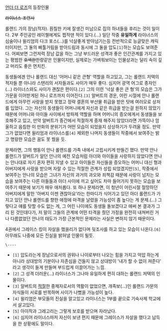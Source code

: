 [언더 더 로즈](%EC%96%B8%EB%8D%94%20%EB%8D%94%20%EB%A1%9C%EC%A6%88.md)의 등장인물

<del>라이너스 조련사</del>

롤랜드 가의 장남(적자). 훤칠한 키에 잘생긴 미남으로 집의 하녀들을 후리는 것이 일이다. 2부 주인공인 레이첼에게도 찝적댄 적이
있다.(...) 일단 작중 **유일하게** 라이너스의 심술이나 윌리엄의 다크 포스(...)를 넉살좋게 받아넘기는등 전반적으로 능글맞은
캐릭터이지만, 그 둘의 삐툴거림을 받아드림과 동시에 그 둘을 압도`[1]`하는 모습도 보여준다. 어찌보면 그런저럭 장남 값을 하는 그냥
부드러운 성격과 좋은 인간관계를 가지고 있는 평범한 <del>호색한</del>한량같은 인물이지만, 실제로는 가벼워보이는 인물상과는 달리 속이
깊고 머리도 좋은 먼치킨.

동생들에겐 안나 롤랜드 대신 '어머니 같은 큰형' 역할을 하고있고, 그는 롤랜드 저택의 적자들 뿐 아니라 스탠리의 서자들과도 사이가 매우
좋다. 심지어 광역 어그로 종자인(...) 라이너스와도 사이가 괜찮은 편이다.`[2]` 그의 이런 '넉살 좋은 큰 형'의 모습은 그가 가문을
이어받게된 허니 로즈까지 이어진다.`[3]` 알버트의 경운, 어린 시절에 안나 롤랜드에게 아무런 사랑을 받지 못했고 정략 결혼의 부산물
취급을 받은 탓에 여러모로 상처를 입었다. 그는 자신의 동생들이 어머니에게 자신과 같은 취급을 받는걸 원하지 않았기 때문에 어머니와 아이들
사이에서 방파제 역할을 하며 어머니의 증오에게서 동생들을 보호해주고 있고, 만약 알버트가 중간에서 적절하게 중재 해주지 않았더라면 가뜩이나
암울하고 음침한 이 만화의 분위기가 어떤 모습이 되었을지 상상하기가 두려울 정도. 만약 그가 없었다면 윌리엄과 라이너스를`[4]` 제외한
나머지 동생들이 작중에서 보여주는 밝고 명랑한 모습은 꿈도 못 꿨을 듯.

문제라면, 그의 행동이 안나 롤랜드를 가족 내에서 고립시키게 만들긴 했다. 만약 안나 롤랜드가 알버트가 알던 안나의 예전 모습처럼 아더와
아이들을 사랑하지 않았다면 안나는 안나대로 자기 혼자 편히 지낼 수 있고 아이들은 자신들을 증오하는 어머니 대신 형과 아버지에게 사랑을
받으며 자랄 수 있는 적절한 관계가 성립 되었겠지만`[5]`, 작중에서 보여주는 안나의 모습은 그녀가 자신의 과거의 과오와 죄책감 때문에
사랑이 넘치는 모습을 보여주는 다른 아들들과 아더 사이에 끼고 싶어도 차마 들어가지 못하는 모습을 보여주기 때문에 보기가 매우 애처롭다. 또
하나 문제라면, 이 청년이 어린시절 절망하던 아버지에게 말한 '아버지 이젠 괜찮아요'라는 한마디가 식어가고 있던 아더 롤랜드가 가지고 있던
안나 롤랜드를 향한 애정에 마격을 날렸을 가능성이 좀 높다는 게 문제.(...) 그렇다고 얘를 탓할 수도 없는 게, 그 어린 나이에도 동생들
돌보겠다고 애써 본 결과가 그리 된 것인데다가, 저 말이 그들의 관계에 어떤 타격을 줬던 가정을 완전히 내쳐버린 거나 다름없었던 안나의
태도가 가장 근본적인 문제라는 사실은 변하지 않기 때문이다.

4권에서 그레이스 킹이 자살을 했을리가 없다며 뒷조사를 하고 있는 모습이 나온다.`[6]` 아무래도 나중에 모든 진실을 밝혀낼 인물이 될듯.

`\----`

  * `[1]` 압도라는게 장남으로서의 권위나 나이로부터 나오는 힘을 가지고 억압 하는게 아니라 상대방의 기분이나 자존심을 건들지 않고 상대방이 '내가 할 수 없이 져준다' 라고 생각이 들게 만들며 부드럽게 이끌어가는 느낌. 
  * `[2]` 그 성격 더러운(...) 라이너스가 그나마 유일하게 편히 대하는 롤랜드 저택의 인물이다.
  * `[3]` 알버트의 [적절](%EC%A0%81%EC%A0%88.md)한 중제자로서의 역활이 없었으면, 개족보(...)인 롤랜드 가문의 자식들이 서로를 반목하며 사이가 나뻤을 가능성이 높다. 
  * `[4]` 윌리엄은 부모들의 진실을 알고있고 라이너스는 1부를 끝으로 기숙사제 학교에서 살고있다. 
  * `[5]` 아이작과 그레고리는 그렇게 보호를 받으며 자라났다. 
  * `[6]` 심지어 라이너스마저 자신이 보낸 편지 때문에 그레이스가 자살을 했다고 납득을 한 상황에도 말이다.

